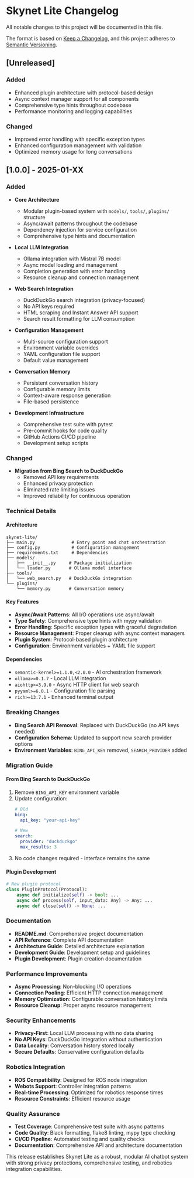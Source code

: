 # Skynet Lite Changelog

All notable changes to this project will be documented in this file.

The format is based on [Keep a Changelog](https://keepachangelog.com/en/1.0.0/),
and this project adheres to [Semantic Versioning](https://semver.org/spec/v2.0.0.html).

## [Unreleased]

### Added
- Enhanced plugin architecture with protocol-based design
- Async context manager support for all components
- Comprehensive type hints throughout codebase
- Performance monitoring and logging capabilities

### Changed
- Improved error handling with specific exception types
- Enhanced configuration management with validation
- Optimized memory usage for long conversations

## [1.0.0] - 2025-01-XX

### Added
- **Core Architecture**
  - Modular plugin-based system with `models/`, `tools/`, `plugins/` structure
  - Async/await patterns throughout the codebase
  - Dependency injection for service configuration
  - Comprehensive type hints and documentation

- **Local LLM Integration**
  - Ollama integration with Mistral 7B model
  - Async model loading and management
  - Completion generation with error handling
  - Resource cleanup and connection management

- **Web Search Integration**
  - DuckDuckGo search integration (privacy-focused)
  - No API keys required
  - HTML scraping and Instant Answer API support
  - Search result formatting for LLM consumption

- **Configuration Management**
  - Multi-source configuration support
  - Environment variable overrides
  - YAML configuration file support
  - Default value management

- **Conversation Memory**
  - Persistent conversation history
  - Configurable memory limits
  - Context-aware response generation
  - File-based persistence

- **Development Infrastructure**
  - Comprehensive test suite with pytest
  - Pre-commit hooks for code quality
  - GitHub Actions CI/CD pipeline
  - Development setup scripts

### Changed
- **Migration from Bing Search to DuckDuckGo**
  - Removed API key requirements
  - Enhanced privacy protection
  - Eliminated rate limiting issues
  - Improved reliability for continuous operation

### Technical Details

#### Architecture
```
skynet-lite/
├── main.py              # Entry point and chat orchestration
├── config.py            # Configuration management
├── requirements.txt     # Dependencies
├── models/
│   ├── __init__.py     # Package initialization
│   └── loader.py       # Ollama model interface
├── tools/
│   └── web_search.py   # DuckDuckGo integration
└── plugins/
    └── memory.py       # Conversation memory
```

#### Key Features
- **Async/Await Patterns**: All I/O operations use async/await
- **Type Safety**: Comprehensive type hints with mypy validation
- **Error Handling**: Specific exception types with graceful degradation
- **Resource Management**: Proper cleanup with async context managers
- **Plugin System**: Protocol-based plugin architecture
- **Configuration**: Environment variables + YAML file support

#### Dependencies
- `semantic-kernel>=1.1.0,<2.0.0` - AI orchestration framework
- `ollama>=0.1.7` - Local LLM integration
- `aiohttp>=3.9.0` - Async HTTP client for web search
- `pyyaml>=6.0.1` - Configuration file parsing
- `rich>=13.7.1` - Enhanced terminal output

### Breaking Changes
- **Bing Search API Removal**: Replaced with DuckDuckGo (no API keys needed)
- **Configuration Schema**: Updated to support new search provider options
- **Environment Variables**: `BING_API_KEY` removed, `SEARCH_PROVIDER` added

### Migration Guide

#### From Bing Search to DuckDuckGo
1. Remove `BING_API_KEY` environment variable
2. Update configuration:
   ```yaml
   # Old
   bing:
     api_key: "your-api-key"
   
   # New
   search:
     provider: "duckduckgo"
     max_results: 3
   ```
3. No code changes required - interface remains the same

#### Plugin Development
```python
# New plugin protocol
class PluginProtocol(Protocol):
    async def initialize(self) -> bool: ...
    async def process(self, input_data: Any) -> Any: ...
    async def close(self) -> None: ...
```

### Documentation
- **README.md**: Comprehensive project documentation
- **API Reference**: Complete API documentation
- **Architecture Guide**: Detailed architecture explanation
- **Development Guide**: Development setup and guidelines
- **Plugin Development**: Plugin creation documentation

### Performance Improvements
- **Async Processing**: Non-blocking I/O operations
- **Connection Pooling**: Efficient HTTP connection management
- **Memory Optimization**: Configurable conversation history limits
- **Resource Cleanup**: Proper async resource management

### Security Enhancements
- **Privacy-First**: Local LLM processing with no data sharing
- **No API Keys**: DuckDuckGo integration without authentication
- **Data Locality**: Conversation history stored locally
- **Secure Defaults**: Conservative configuration defaults

### Robotics Integration
- **ROS Compatibility**: Designed for ROS node integration
- **Webots Support**: Controller integration patterns
- **Real-time Processing**: Optimized for robotics response times
- **Resource Constraints**: Efficient resource usage

### Quality Assurance
- **Test Coverage**: Comprehensive test suite with async patterns
- **Code Quality**: Black formatting, flake8 linting, mypy type checking
- **CI/CD Pipeline**: Automated testing and quality checks
- **Documentation**: Comprehensive API and architecture documentation

This release establishes Skynet Lite as a robust, modular AI chatbot system with strong privacy protections, comprehensive testing, and robotics integration capabilities.